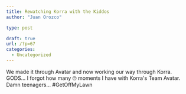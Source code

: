 ```yaml
---
title: Rewatching Korra with the Kiddos
author: "Juan Orozco"

type: post

draft: true
url: /?p=67
categories:
  - Uncategorized
---
```


We made it through Avatar and now working our way through Korra. GODS... I forgot how many 🙄 moments I have with Korra's Team Avatar. Damn teenagers... #GetOffMyLawn
